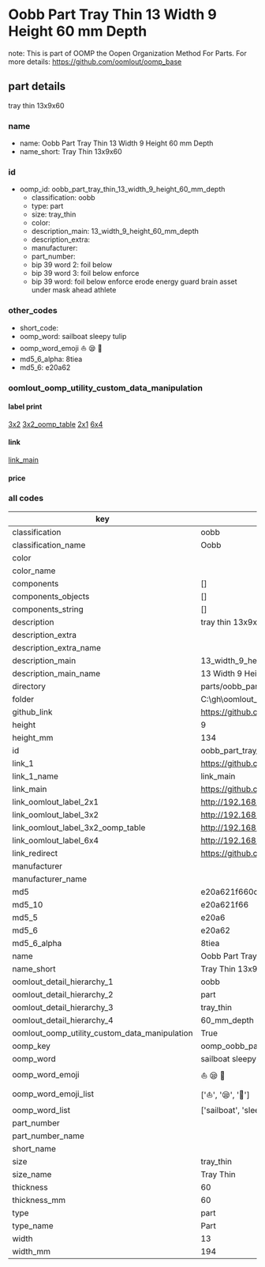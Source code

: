# Oobb Part Tray Thin 13 Width 9 Height 60 mm Depth  

note: This is part of OOMP the Oopen Organization Method For Parts. For more details: https://github.com/oomlout/oomp_base

##  part details
  



tray thin 13x9x60



### name
* name: Oobb Part Tray Thin 13 Width 9 Height 60 mm Depth
* name_short: Tray Thin 13x9x60 
### id
* oomp_id: oobb_part_tray_thin_13_width_9_height_60_mm_depth
  * classification: oobb
  * type: part
  * size: tray_thin
  * color: 
  * description_main: 13_width_9_height_60_mm_depth
  * description_extra: 
  * manufacturer: 
  * part_number: 
  * bip 39 word 2: foil below
  * bip 39 word 3: foil below enforce
  * bip 39 word: foil below enforce erode energy guard brain asset under mask ahead athlete

### other_codes
* short_code: 
* oomp_word: sailboat sleepy tulip
* oomp_word_emoji :sailboat: :sleepy: :tulip:
* md5_6_alpha: 8tiea
* md5_6: e20a62






### oomlout_oomp_utility_custom_data_manipulation
#### label print
[3x2](http://192.168.1.245:1112/?label=oomp%208tiea)
[3x2_oomp_table](http://192.168.1.108:1112/?label=oomp%208tiea)
[2x1](http://192.168.1.242:1112/?label=oomp%208tiea)
[6x4](http://192.168.1.55:1112/?label=oomp%208tiea)    

#### link

[link_main](https://github.com/oomlout/oomlout_oobb_version_4_generated_parts/tree/main/navigation_oomp/oobb/part/tray_thin/13_width_9_height_60_mm_depth/part)                              

#### price







### all codes 
| key | value |  
| --- | --- |  
| classification | oobb |  
| classification_name | Oobb |  
| color |  |  
| color_name |  |  
| components | [] |  
| components_objects | [] |  
| components_string | [] |  
| description | tray thin 13x9x60 |  
| description_extra |  |  
| description_extra_name |  |  
| description_main | 13_width_9_height_60_mm_depth |  
| description_main_name | 13 Width 9 Height 60 mm Depth |  
| directory | parts/oobb_part_tray_thin_13_width_9_height_60_mm_depth |  
| folder | C:\gh\oomlout_oobb_version_4_generated_parts\parts\oobb_part_tray_thin_13_width_9_height_60_mm_depth |  
| github_link | https://github.com/oomlout/oomlout_oomp_part_src/tree/main/parts/oobb_part_tray_thin_13_width_9_height_60_mm_depth |  
| height | 9 |  
| height_mm | 134 |  
| id | oobb_part_tray_thin_13_width_9_height_60_mm_depth |  
| link_1 | https://github.com/oomlout/oomlout_oobb_version_4_generated_parts/tree/main/navigation_oomp/oobb/part/tray_thin/13_width_9_height_60_mm_depth/part |  
| link_1_name | link_main |  
| link_main | https://github.com/oomlout/oomlout_oobb_version_4_generated_parts/tree/main/navigation_oomp/oobb/part/tray_thin/13_width_9_height_60_mm_depth/part |  
| link_oomlout_label_2x1 | http://192.168.1.242:1112/?label=oomp%208tiea |  
| link_oomlout_label_3x2 | http://192.168.1.245:1112/?label=oomp%208tiea |  
| link_oomlout_label_3x2_oomp_table | http://192.168.1.108:1112/?label=oomp%208tiea |  
| link_oomlout_label_6x4 | http://192.168.1.55:1112/?label=oomp%208tiea |  
| link_redirect | https://github.com/oomlout/oomlout_oobb_version_4_generated_parts/tree/main/parts/oobb_tray_thin_13_09_60 |  
| manufacturer |  |  
| manufacturer_name |  |  
| md5 | e20a621f660da35d9d2504c8944532d3 |  
| md5_10 | e20a621f66 |  
| md5_5 | e20a6 |  
| md5_6 | e20a62 |  
| md5_6_alpha | 8tiea |  
| name | Oobb Part Tray Thin 13 Width 9 Height 60 mm Depth |  
| name_short | Tray Thin 13x9x60  |  
| oomlout_detail_hierarchy_1 | oobb |  
| oomlout_detail_hierarchy_2 | part |  
| oomlout_detail_hierarchy_3 | tray_thin |  
| oomlout_detail_hierarchy_4 | 60_mm_depth |  
| oomlout_oomp_utility_custom_data_manipulation | True |  
| oomp_key | oomp_oobb_part_tray_thin_13_width_9_height_60_mm_depth |  
| oomp_word | sailboat sleepy tulip |  
| oomp_word_emoji | :sailboat: :sleepy: :tulip: |  
| oomp_word_emoji_list | [':sailboat:', ':sleepy:', ':tulip:'] |  
| oomp_word_list | ['sailboat', 'sleepy', 'tulip'] |  
| part_number |  |  
| part_number_name |  |  
| short_name |  |  
| size | tray_thin |  
| size_name | Tray Thin |  
| thickness | 60 |  
| thickness_mm | 60 |  
| type | part |  
| type_name | Part |  
| width | 13 |  
| width_mm | 194 |  
